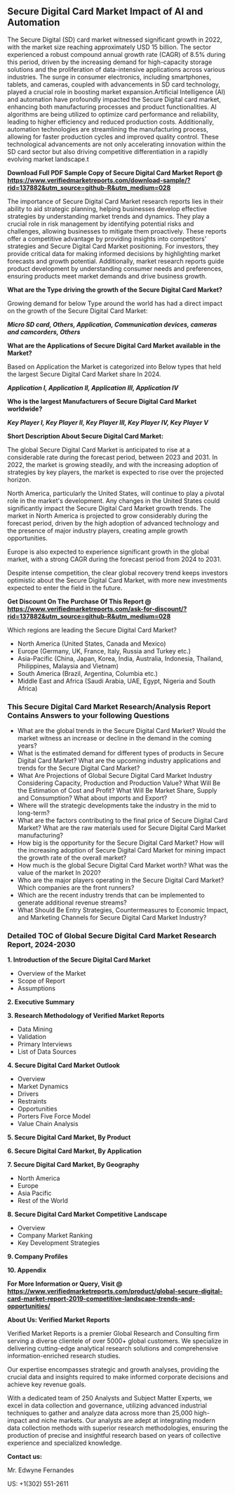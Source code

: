 <h2>Secure Digital Card Market Impact of AI and Automation</h2>The Secure Digital (SD) card market witnessed significant growth in 2022, with the market size reaching approximately USD 15 billion. The sector experienced a robust compound annual growth rate (CAGR) of 8.5% during this period, driven by the increasing demand for high-capacity storage solutions and the proliferation of data-intensive applications across various industries. The surge in consumer electronics, including smartphones, tablets, and cameras, coupled with advancements in SD card technology, played a crucial role in boosting market expansion.Artificial Intelligence (AI) and automation have profoundly impacted the Secure Digital card market, enhancing both manufacturing processes and product functionalities. AI algorithms are being utilized to optimize card performance and reliability, leading to higher efficiency and reduced production costs. Additionally, automation technologies are streamlining the manufacturing process, allowing for faster production cycles and improved quality control. These technological advancements are not only accelerating innovation within the SD card sector but also driving competitive differentiation in a rapidly evolving market landscape.t</p><p id="" class=""><strong>Download Full PDF Sample Copy of Secure Digital Card Market Report @ <a href="https://www.verifiedmarketreports.com/download-sample/?rid=137882&utm_source=github-R&utm_medium=028" target="_blank">https://www.verifiedmarketreports.com/download-sample/?rid=137882&utm_source=github-R&utm_medium=028</a></strong></p><p>The importance of&nbsp;Secure Digital Card Market research reports lies in their ability to aid strategic planning, helping businesses develop effective strategies by understanding market trends and dynamics. They play a crucial role in risk management by identifying potential risks and challenges, allowing businesses to mitigate them proactively. These reports offer a competitive advantage by providing insights into competitors' strategies and Secure Digital Card Market positioning. For investors, they provide critical data for making informed decisions by highlighting market forecasts and growth potential. Additionally, market research reports guide product development by understanding consumer needs and preferences, ensuring products meet market demands and drive business growth.</p><p><strong>What are the&nbsp;Type driving the growth of the Secure Digital Card Market?</strong></p><p id="" class="">Growing demand for below Type around the world has had a direct impact on the growth of the Secure Digital Card Market:</p><em><strong>Micro SD card, Others, Application, Communication devices, cameras and camcorders, Others</strong></em></p><strong>What are the&nbsp;Applications&nbsp;of Secure Digital Card Market available in the Market?</strong></p><p id="" class="">Based on Application the Market is categorized into Below types that held the largest Secure Digital Card Market share In 2024.</p><em><strong>Application I, Application II, Application III, Application IV</strong></em></p><strong>Who is the largest Manufacturers of Secure Digital Card Market worldwide?</strong></p><p><em><strong>Key Player I, Key Player II, Key Player III, Key Player IV, Key Player V</strong></em></p><p id="" class=""><strong>Short Description About Secure Digital Card Market:</strong></p><p>The global Secure Digital Card Market is anticipated to rise at a considerable rate during the forecast period, between 2023 and 2031. In 2022, the market is growing steadily, and with the increasing adoption of strategies by key players, the market is expected to rise over the projected horizon.</p><p>North America, particularly the United States, will continue to play a pivotal role in the market's development. Any changes in the United States could significantly impact the Secure Digital Card Market growth trends. The market in North America is projected to grow considerably during the forecast period, driven by the high adoption of advanced technology and the presence of major industry players, creating ample growth opportunities.</p><p>Europe is also expected to experience significant growth in the global market, with a strong CAGR during the forecast period from 2024 to 2031.</p><p>Despite intense competition, the clear global recovery trend keeps investors optimistic about the Secure Digital Card Market, with more new investments expected to enter the field in the future.</p><p id="" class=""><strong>Get Discount On The Purchase Of This Report @ <a href="https://www.verifiedmarketreports.com/ask-for-discount/?rid=137882&utm_source=github-R&utm_medium=028" target="_blank">https://www.verifiedmarketreports.com/ask-for-discount/?rid=137882&utm_source=github-R&utm_medium=028</a></strong></p>Which regions are leading the Secure Digital Card Market?</p><ul><li>North America (United States, Canada and Mexico)</li><li>Europe (Germany, UK, France, Italy, Russia and Turkey etc.)</li><li>Asia-Pacific (China, Japan, Korea, India, Australia, Indonesia, Thailand, Philippines, Malaysia and Vietnam)</li><li>South America (Brazil, Argentina, Columbia etc.)</li><li>Middle East and Africa (Saudi Arabia, UAE, Egypt, Nigeria and South Africa)</li></ul><h3 id="" class="">This Secure Digital Card Market Research/Analysis Report Contains Answers to your following Questions</h3><ul><li>What are the global trends in the Secure Digital Card Market? Would the market witness an increase or decline in the demand in the coming years?</li><li>What is the estimated demand for different types of products in Secure Digital Card Market? What are the upcoming industry applications and trends for the Secure Digital Card Market?</li><li>What Are Projections of Global Secure Digital Card Market Industry Considering Capacity, Production and Production Value? What Will Be the Estimation of Cost and Profit? What Will Be Market Share, Supply and Consumption? What about imports and Export?</li><li>Where will the strategic developments take the industry in the mid to long-term?</li><li>What are the factors contributing to the final price of Secure Digital Card Market? What are the raw materials used for Secure Digital Card Market manufacturing?</li><li>How big is the opportunity for the Secure Digital Card Market? How will the increasing adoption of Secure Digital Card Market for mining impact the growth rate of the overall market?</li><li>How much is the global Secure Digital Card Market worth? What was the value of the market In 2020?</li><li>Who are the major players operating in the Secure Digital Card Market? Which companies are the front runners?</li><li>Which are the recent industry trends that can be implemented to generate additional revenue streams?</li><li>What Should Be Entry Strategies, Countermeasures to Economic Impact, and Marketing Channels for Secure Digital Card Market Industry?</li></ul><h3 id="" class="">Detailed TOC of Global Secure Digital Card Market Research Report, 2024-2030</h3><p id="" class=""><strong>1. Introduction of the Secure Digital Card Market</strong></p><ul><li>Overview of the Market</li><li>Scope of Report</li><li>Assumptions</li></ul><p id="" class=""><strong>2. Executive Summary</strong></p><p id="" class=""><strong>3. Research Methodology of Verified Market Reports</strong></p><ul><li>Data Mining</li><li>Validation</li><li>Primary Interviews</li><li>List of Data Sources</li></ul><p id="" class=""><strong>4. Secure Digital Card Market Outlook</strong></p><ul><li>Overview</li><li>Market Dynamics</li><li>Drivers</li><li>Restraints</li><li>Opportunities</li><li>Porters Five Force Model</li><li>Value Chain Analysis</li></ul><p id="" class=""><strong>5. Secure Digital Card Market, By Product</strong></p><p id="" class=""><strong>6. Secure Digital Card Market, By Application</strong></p><p id="" class=""><strong>7. Secure Digital Card Market, By Geography</strong></p><ul><li>North America</li><li>Europe</li><li>Asia Pacific</li><li>Rest of the World</li></ul><p id="" class=""><strong>8. Secure Digital Card Market Competitive Landscape</strong></p><ul><li>Overview</li><li>Company Market Ranking</li><li>Key Development Strategies</li></ul><p id="" class=""><strong>9. Company Profiles</strong></p><p id="" class=""><strong>10. Appendix</strong></p><p id="" class=""><strong>For More Information or Query, Visit @ <a href="https://www.verifiedmarketreports.com/product/global-secure-digital-card-market-report-2019-competitive-landscape-trends-and-opportunities/" target="_blank">https://www.verifiedmarketreports.com/product/global-secure-digital-card-market-report-2019-competitive-landscape-trends-and-opportunities/</a></strong></p><p id="" class=""><strong>About Us: Verified Market Reports</strong></p><p id="" class="">Verified Market Reports is a premier Global Research and Consulting firm serving a diverse clientele of over 5000+ global customers. We specialize in delivering cutting-edge analytical research solutions and comprehensive information-enriched research studies.</p><p id="" class="">Our expertise encompasses strategic and growth analyses, providing the crucial data and insights required to make informed corporate decisions and achieve key revenue goals.</p><p id="" class="">With a dedicated team of 250 Analysts and Subject Matter Experts, we excel in data collection and governance, utilizing advanced industrial techniques to gather and analyze data across more than 25,000 high-impact and niche markets. Our analysts are adept at integrating modern data collection methods with superior research methodologies, ensuring the production of precise and insightful research based on years of collective experience and specialized knowledge.</p><p id="" class=""><strong>Contact us:</strong></p><p id="" class="">Mr. Edwyne Fernandes</p><p id="" class="">US: +1(302) 551-2611</p>